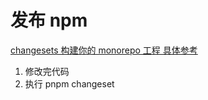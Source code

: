 # 发布 npm
 
[changesets 构建你的 monorepo 工程 具体参考](https://juejin.cn/post/7098609682519949325#heading-8)
1. 修改完代码
2. 执行 pnpm changeset
